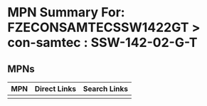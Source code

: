 



# MPN Summary For: FZECONSAMTECSSW1422GT > con-samtec : SSW-142-02-G-T

## MPNs
  

|MPN|Direct Links|Search Links|
| :--- | :--- | :--- |
||||
